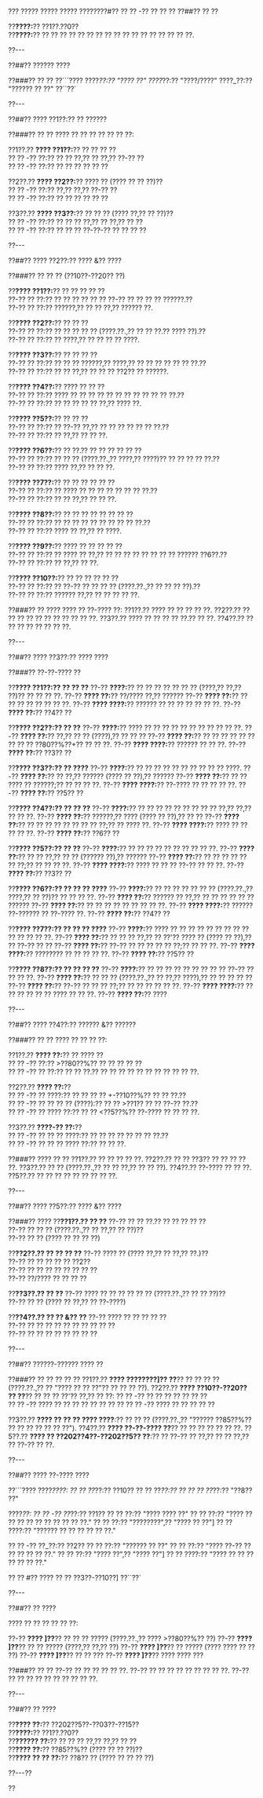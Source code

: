 ??? ????? ????? ????? ????????#?? ?? ?? -?? ?? ?? ??
??##?? ?? ??

??**????:**?? ??1??.??0??  
??**????:**?? ?? ?? ?? ?? ?? ?? ?? ?? ?? ?? ?? ?? ?? ?? ?? ?? ??.

??---

??##?? ?????? ????

??###?? ?? ??
??```????
????_??:?? "???? ??"
????_??:?? "????/????"
????_??:?? "?????? ?? ??"
??``??`

??---

??##?? ???? ??1??:?? ?? ??????

??###?? ?? ??
???? ?? ?? ?? ?? ?? ?? ??:

??1??.?? **???? ??1??:**?? ?? ?? ?? ??  
??  ?? -?? ??:?? ?? ?? ??,?? ?? ??,?? ??-?? ??  
??  ?? -?? ??:?? ?? ?? ?? ?? ?? ??  

??2??.?? **???? ??2??:**?? ???? ?? (???? ?? ?? ??)??  
??  ?? -?? ??:?? ??,?? ??,?? ??-?? ??  
??  ?? -?? ??:?? ?? ?? ?? ?? ?? ??  

??3??.?? **???? ??3??:**?? ?? ?? ?? (???? ??,?? ?? ??)??  
??  ?? -?? ??:?? ?? ?? ?? ??,?? ?? ??,?? ?? ??  
??  ?? -?? ??:?? ?? ?? ?? ??-??-?? ?? ?? ?? ??  

??---

??##?? ???? ??2??:?? ???? &?? ????

??###?? ?? ?? ?? (??10??-??20?? ??)

??**???? ??1??:**?? ?? ?? ?? ?? ??  
??-?? ?? ??:?? ?? ?? ?? ?? ?? ?? ??-?? ?? ?? ?? ?? ??????.??  
??-?? ?? ??:?? ??????,?? ?? ?? ??,?? ?????? ??.

??**???? ??2??:**?? ?? ?? ??  
??-?? ?? ??:?? ?? ?? ?? ?? ?? (????.??.,?? ?? ?? ??.?? ???? ??).??  
??-?? ?? ??:?? ?? ????,?? ?? ?? ?? ?? ????.

??**???? ??3??:**?? ?? ?? ?? ??  
??-?? ?? ??:?? ?? ?? ?? ??????,?? ????,?? ?? ?? ?? ?? ?? ?? ??.??  
??-?? ?? ??:?? ?? ?? ??,?? ?? ?? ?? ??2?? ?? ??????.

??**???? ??4??:**?? ???? ?? ?? ??  
??-?? ?? ??:?? ???? ?? ?? ?? ?? ?? ?? ?? ?? ?? ?? ?? ??.??  
??-?? ?? ??:?? ?? ?? ?? ?? ?? ??,?? ???? ??.

??**???? ??5??:**?? ?? ?? ??  
??-?? ?? ??:?? ?? ??-?? ??,?? ?? ?? ?? ?? ?? ?? ??.??  
??-?? ?? ??:?? ?? ??,?? ?? ?? ??.

??**???? ??6??:**?? ?? ??.?? ?? ?? ?? ?? ?? ??  
??-?? ?? ??:?? ?? ?? ?? (????.??.,?? ????,?? ????)?? ?? ?? ?? ?? ??.??  
??-?? ?? ??:?? ???? ??,?? ?? ?? ??.

??**???? ??7??:**?? ?? ?? ?? ?? ?? ??  
??-?? ?? ??:?? ?? ???? ?? ?? ?? ?? ?? ?? ?? ??.??  
??-?? ?? ??:?? ?? ?? ??,?? ?? ?? ??.

??**???? ??8??:**?? ?? ?? ?? ?? ?? ?? ?? ??  
??-?? ?? ??:?? ?? ?? ?? ?? ?? ?? ?? ?? ?? ??.??  
??-?? ?? ??:?? ???? ?? ??,?? ?? ????.

??**???? ??9??:**?? ???? ?? ?? ?? ?? ??  
??-?? ?? ??:?? ?? ???? ?? ??,?? ?? ?? ?? ?? ?? ?? ?? ?? ?????? ??6??.??  
??-?? ?? ??:?? ?? ??,?? ?? ??.

??**???? ??10??:**?? ?? ?? ?? ?? ?? ??  
??-?? ?? ??:?? ?? ??-?? ?? ?? ?? ?? (????.??.,?? ?? ?? ?? ??).??  
??-?? ?? ??:?? ?????? ??,?? ?? ?? ?? ?? ??.

??###?? ?? ????
???? ?? ??-???? ??:
??1??.?? ???? ?? ?? ?? ?? ??.
??2??.?? ?? ?? ?? ?? ?? ?? ?? ?? ?? ?? ??.
??3??.?? ???? ?? ?? ?? ?? ??.?? ?? ??.
??4??.?? ?? ?? ?? ?? ?? ?? ?? ??.

??---

??##?? ???? ??3??:?? ???? ????

??###?? ??-??-???? ??

??**???? ??1??:?? ?? ?? ??**
??-?? **????:**?? ?? ?? ?? ?? ?? ?? ?? (????,?? ??,?? ??)?? ?? ?? ?? ??.
??-?? **???? ??:**?? ??/???? ??,?? ??????
??-?? **???? ??:**?? ?? ?? ?? ?? ?? ?? ?? ??.
??-?? **???? ????:**?? ?????? ?? ?? ?? ?? ?? ?? ??.
??-?? **???? ??:**?? ??4?? ??

??**???? ??2??:?? ?? ??**
??-?? **????:**?? ???? ?? ?? ?? ?? ?? ?? ?? ?? ?? ?? ??.
??-?? **???? ??:**?? ??,?? ?? ?? (????),?? ?? ?? ??
??-?? **???? ??:**?? ?? ?? ?? ?? ?? ?? ?? ?? ?? ??80??%??+?? ?? ?? ??.
??-?? **???? ????:**?? ?????? ?? ?? ??.
??-?? **???? ??:**?? ??3?? ??

??**???? ??3??:?? ?? ????**
??-?? **????:**?? ?? ?? ?? ?? ?? ?? ?? ?? ?? ?? ????.
??-?? **???? ??:**?? ?? ??,?? ?????? (???? ?? ??),?? ??????
??-?? **???? ??:**?? ?? ?? ???? ?? ??????;?? ?? ?? ?? ??.
??-?? **???? ????:**?? ??-???? ?? ?? ?? ?? ??.
??-?? **???? ??:**?? ??5?? ??

??**???? ??4??:?? ?? ?? ??**
??-?? **????:**?? ?? ?? ?? ?? ?? ?? ?? ?? ?? ??,?? ??,?? ?? ?? ??.
??-?? **???? ??:**?? ??????,?? ???? (???? ?? ??),?? ?? ??
??-?? **???? ??:**?? ?? ?? ?? ?? ?? ?? ?? ?? ??;?? ?? ???? ??.
??-?? **???? ????:**?? ???? ?? ?? ?? ?? ??.
??-?? **???? ??:**?? ??6?? ??

??**???? ??5??:?? ?? ??**
??-?? **????:**?? ?? ?? ?? ?? ?? ?? ?? ?? ?? ??.
??-?? **???? ??:**?? ?? ?? ??,?? ?? ?? (?????? ??),?? ??????
??-?? **???? ??:**?? ?? ?? ?? ?? ?? ?? ??;?? ?? ?? ?? ??.
??-?? **???? ????:**?? ???? ?? ?? ?? ??-?? ?? ?? ??.
??-?? **???? ??:**?? ??3?? ??

??**???? ??6??:?? ?? ?? ?? ????**
??-?? **????:**?? ?? ?? ?? ?? ?? ?? ?? (????.??.,?? ????,?? ?? ??)?? ?? ?? ?? ??.
??-?? **???? ??:**?? ?????? ?? ??,?? ?? ?? ?? ?? ?? ?? ??????
??-?? **???? ??:**?? ?? ?? ?? ?? ?? ?? ?? ?? ??.
??-?? **???? ????:**?? ?????? ??-?????? ?? ??-???? ??.
??-?? **???? ??:**?? ??4?? ??

??**???? ??7??:?? ?? ?? ?? ????**
??-?? **????:**?? ???? ?? ?? ?? ?? ?? ?? ?? ?? ?? ?? ?? ?? ?? ??.
??-?? **???? ??:**?? ?? ?? ?? ??,?? ?? ??'?? ???? ?? (???? ?? ??),?? ?? ??-?? ?? ??
??-?? **???? ??:**?? ??-?? ?? ?? ?? ?? ?? ??;?? ?? ?? ??.
??-?? **???? ????:**?? ???????? ?? ?? ?? ?? ??.
??-?? **???? ??:**?? ??5?? ??

??**???? ??8??:?? ?? ?? ?? ??**
??-?? **????:**?? ?? ?? ?? ?? ?? ?? ?? ?? ?? ??-?? ?? ?? ?? ??.
??-?? **???? ??:**?? ?? ?? ?? (????.??.,?? ?? ??,?? ????),?? ?? ?? ?? ?? ??
??-?? **???? ??:**?? ??-?? ?? ?? ?? ??;?? ?? ?? ?? ?? ?? ??.
??-?? **???? ????:**?? ?? ?? ?? ?? ?? ?? ???? ?? ?? ??.
??-?? **???? ??:**?? ????

??---

??##?? ???? ??4??:?? ?????? &?? ??????

??###?? ?? ??
???? ?? ?? ?? ??:

??1??.?? **???? ??:**?? ?? ???? ??  
??  ?? -?? ??:?? >??80??%?? ?? ?? ?? ?? ??  
??  ?? -?? ?? ??:?? ?? ?? ??.?? ?? ?? ?? ?? ?? ?? ?? ?? ?? ?? ??.

??2??.?? **???? ??:**??  
??  ?? -?? ?? ????:?? ?? ?? ?? ?? +-??10??%?? ?? ?? ??.??  
??  ?? -?? ?? ?? ?? ?? (????):?? ?? ?? >??1?? ?? ?? ??-?? ??.??  
??  ?? -?? ?? ???? ??:?? ?? ?? <??5??%?? ??-???? ?? ?? ?? ??.

??3??.?? **????-?? ??:**??  
??  ?? -?? ?? ?? ?? ????:?? ?? ?? ?? ?? ?? ?? ?? ??.??  
??  ?? -?? ?? ?? ?? ???? ??:?? ?? ?? ??.

??###?? ???? ?? ??
??1??.?? ?? ?? ?? ?? ??.
??2??.?? ?? ?? ??3?? ?? ?? ?? ?? ??.
??3??.?? ?? ?? (????.??.,?? ?? ?? ??,?? ?? ?? ??).
??4??.?? ??-???? ?? ?? ??.
??5??.?? ?? ?? ?? ?? ?? ?? ?? ?? ??.

??---

??##?? ???? ??5??:?? ???? &?? ????

??###?? ????
??**??1??.?? ?? ??**
??-?? ?? ?? ??.?? ?? ?? ?? ?? ??  
??-?? ?? ?? ?? (????.??.,?? ?? ??,?? ?? ??)??  
??-?? ?? ?? (???? ?? ?? ?? ??)

??**??2??.?? ?? ?? ?? ??**
??-?? ???? ?? (???? ??,?? ?? ??,?? ??.)??  
??-?? ?? ?? ?? ?? ?? ??2??  
??-?? ?? ?? ?? ?? ?? ?? ?? ??  
??-?? ??/???? ?? ?? ?? ??

??**??3??.?? ?? ??**
??-?? ???? ?? ?? ?? ?? ?? ?? (????.??.,?? ?? ?? ??)??  
??-?? ?? ?? (???? ?? ??,?? ?? ??-????)

??**??4??.?? ?? ?? &?? ??**
??-?? ???? ?? ?? ?? ?? ??  
??-?? ?? ?? ?? ?? ?? ?? ?? ?? ?? ??  
??-?? ?? ?? ?? ?? ?? ?? ?? ??

??---

??##?? ??????-?????? ???? ??

??###?? ?? ?? ?? ?? ??
??1??.?? **???? ????????]?? ??**?? ?? ?? ?? ?? (????.??.,?? ?? "???? ?? ?? ??"?? ?? ?? ?? ??).
??2??.?? **???? ??10??-??20?? ?? ??**?? ?? ?? ?? ??'?? ??,?? ?? ??:
??  ?? -?? ?? ?? ?? ?? ?? ?? ??  
??  ?? -?? ???? ?? ?? ?? ?? ?? ?? ?? ??
??  ?? -?? ???? ?? ?? ?? ?? ??

??3??.?? **???? ?? ?? ?? ???? ????**:?? ?? ?? ?? (????.??.,?? "?????? ??85??%?? ?? ?? ?? ?? ?? ?? ??").
??4??.?? **???? ??-??-???? ??**?? ?? ?? ?? ?? ?? ?? ??.
??5??.?? **???? ?? ??202??4??-??202??5?? ??**:?? ?? ??-?? ?? ??,?? ?? ?? ??,?? ?? ??-?? ?? ??.

??---

??##?? ???? ??-???? ????

??```????
????_????:
?? ?? ??_??:?? ??10??
?? ?? ??_??:?? ??
?? ?? ??_??:?? "??8?? ??"

????_??:
?? ?? -?? ??_??:?? ??1??
??   ?? ??:?? "???? ???? ??"
??   ?? ??:?? "???? ?? ?? ?? ?? ?? ?? ?? ?? ?? ??."
??   ?? ??:?? "????????",?? "???? ?? ??"]
??   ?? ????:?? "?????? ?? ?? ?? ?? ?? ??."

?? ?? -?? ??_??:?? ??2??
??   ?? ??:?? "?????? ?? ??"
??   ?? ??:?? "???? ??-?? ?? ?? ?? ?? ?? ??."
??   ?? ??:?? "???? ??",?? "???? ??"]
??   ?? ????:?? "???? ?? ?? ?? ?? ?? ?? ??."

?? ?? #?? ???? ?? ?? ??3??-??10??]
??``??`

??---

??##?? ?? ????

???? ?? ?? ?? ?? ?? ??:

??-?? **???? ]??**?? ?? ?? ?? ????? (????.??.,?? ???? >??80??%?? ??)
??-?? **???? ]??**?? ?? ?? ????? (????,?? ??,?? ??)
??-?? **???? ]??**?? ?? ????? (???? ???? ?? ?? ??)
??-?? **???? ]??**?? ?? ?? ???
??-?? **???? ]??**?? ???? ???? ???

??###?? ?? ??
??-?? ?? ?? ?? ?? ?? ??.
??-?? ?? ?? ?? ?? ?? ?? ?? ?? ??.
??-?? ?? ?? ?? ?? ?? ?? ?? ?? ?? ??.

??---

??##?? ?? ????

??**???? ??:**?? ??202??5??-??03??-??15??  
??**????:**?? ??1??.??0??  
??**?????? ??:**?? ?? ?? ?? ??,?? ??,?? ?? ??  
??**???? ??:**?? ??85??%?? (???? ?? ?? ??)??  
??**???? ?? ?? ??:**?? ??8?? ?? (???? ?? ?? ?? ??)

??---??

??